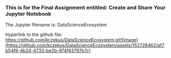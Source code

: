 
### This is for the Final Assignment entitled: Create and Share Your Jupyter Notebook
The Jupyter filename is: DataScienceEcosystem


Hyperlink to the github file: https://github.com/kczekus/DataScienceEcosystem.git![image](https://github.com/kczekus/DataScienceEcosystem/assets/152728462/af7b54f9-4b24-4733-be2b-974f83797b7c)
